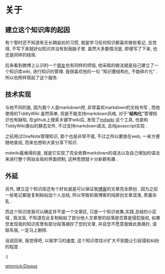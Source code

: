 关于
=====


建立这个知识库的起因
--------

有个暂时还不知道有无长期益处的习惯, 就是学习任何知识都喜欢做些笔记, 总觉得, 不写下来就好似知识并没有到我脑子里. 虽然大多数情况是, 即便写了下来, 也还是同样的结局. 

后来看到微博上认识的一个[朋友](blog.jamespan.me)也有同样的烦恼, 他采取的做法就是自己建立了一个知识库wiki, 进行知识的管理. 我很喜欢他的一句 "知识要结构化, 不能碎片化" . 所以也照样搭起了这个服务.

技术实现
--------

与他不同的是, 因为我个人是markdown控, 非常喜欢markdown的文档书写 , 而他使用的TiddlyWiki 虽然简单, 但是不能支持markdown风格, 对于"**结构化**"管理知识也有缺陷, 在github上搜索关键字wiki后, 发现了[mdwiki](https://github.com/Dynalon/mdwiki) 这个工具, 也是和TiddyWiki类似的静态文件, 不过支持markdown语法, 且纯javascript实现 .

之前用过OneNote管理知识, 那个也是非常不错, 不过之所以要放在web, 一来方便随地查阅, 而来也想和大家分享下知识. 

mdwiki最难得的是, 就是它实现了完全依靠markdown的语法以及自己增加的语法来进行整个网站全局的界面控制, 这种思想就十分新颖有趣 .

外延
--------

另外, 建立这个知识库还有个好处就是可以保证我[博客](https://joway.wang)的文章完全原创 . 因为之前一些笔记都是复制粘帖加个人总结, 所以导致和我博客的纯原创文章混淆, 质量杂乱 . 

而这个知识库我可以确定并不是一个文章区, 只是一个知识收集,实践,总结的小区域 , 我法盲, 不知道在此复制粘帖了部分他人文章里的段落是否算是侵犯版权, 如果您发现我的知识库里有部分段落摘抄了您的文章, 并且您不愿意我做此类摘抄, 请联系我, 一定马上删除. 

话说回来, 我觉得吧, 以我学习的速度, 这个知识库估计扩大不到能让引起侵权纠纷的程度 . 

:)

[gimmick:Disqus](joway)





